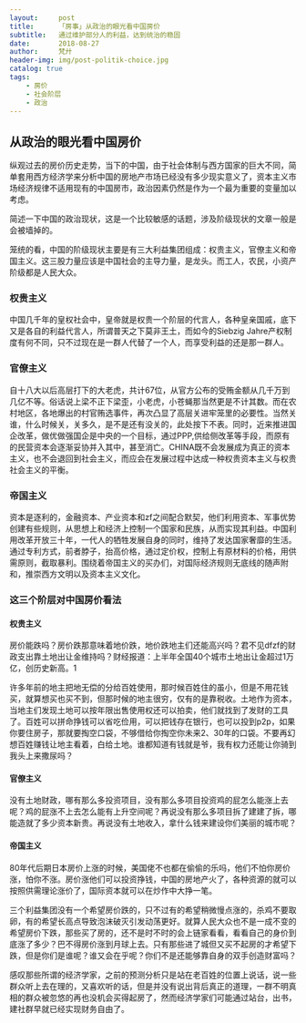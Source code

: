 ```yaml
---
layout:     post
title:      「房事」从政治的眼光看中国房价
subtitle:   通过维护部分人的利益，达到统治的稳固
date:       2018-08-27
author:     梵廾
header-img: img/post-politik-choice.jpg
catalog: true
tags:
    - 房价
    - 社会阶层
    - 政治
---
```

## 从政治的眼光看中国房价

纵观过去的房价历史走势，当下的中国，由于社会体制与西方国家的巨大不同，简单套用西方经济学来分析中国的房地产市场已经没有多少现实意义了，资本主义市场经济规律不适用现有的中国房市，政治因素仍然是作为一个最为重要的变量加以考虑。　

简述一下中国的政治现状，这是一个比较敏感的话题，涉及阶级现状的文章一般是会被墙掉的。

笼统的看，中国的阶级现状主要是有三大利益集团组成：权贵主义，官僚主义和帝国主义。这三股力量应该是中国社会的主导力量，是龙头。而工人，农民，小资产阶级都是人民大众。

### 权贵主义
中国几千年的皇权社会中，皇帝就是权贵一个阶层的代言人，各种皇亲国戚，底下又是各自的利益代言人，所谓普天之下莫非王土，而如今的Siebzig Jahre产权制度有何不同，只不过现在是一群人代替了一个人，而享受利益的还是那一群人。　　

### 官僚主义
自十八大以后高层打下的大老虎，共计67位，从官方公布的受贿金额从几千万到几亿不等。俗话说上梁不正下梁歪，小老虎，小苍蝇那当然更是不计其数。而在农村地区，各地爆出的村官贿选事件，再次凸显了高层关进牢笼里的必要性。当然关谁，什么时候关，关多久，是不是还有没关的，此处按下不表。同时，近来推进国企改革，做优做强国企是中央的一个目标，通过PPP,供给侧改革等手段，而原有的民营资本会逐渐妥协并入其中，甚至消亡。CHINA既不会发展成为真正的资本主义，也不会退回到社会主义，而应会在发展过程中达成一种权贵资本主义与权贵社会主义的平衡。

### 帝国主义
资本是逐利的，金融资本、产业资本和zf之间配合默契，他们利用资本、军事优势创建有些规则，从思想上和经济上控制一个国家和民族，从而实现其利益。中国利用改革开放三十年，一代人的牺牲发展自身的同时，维持了发达国家奢靡的生活。通过专利方式，前者脖子，抬高价格，通过定价权，控制上有原材料的价格，用供需原则，截取暴利。围绕着帝国主义的买办们，对国际经济规则无底线的随声附和，推崇西方文明以及资本主义文化。
　　
### 这三个阶层对中国房价看法

#### 权贵主义
房价能跌吗？房价跌那意味着地价跌，地价跌地主们还能高兴吗？君不见dfzf的财政支出靠土地出让金维持吗？财经报道：上半年全国40个城市土地出让金超过1万亿，创历史新高。1

许多年前的地主把地无偿的分给百姓使用，那时候百姓住的虽小，但是不用花钱买，就算想买也买不到，但那时候的地主很穷，仅有的是靠税收。土地作为资本，当地主们发现土地可以按年限出售使用权还可以拍卖，他们就找到了发财的工具了。百姓可以拼命挣钱可以省吃俭用，可以把钱存在银行，也可以投到p2p，如果你要住房子，那就要掏空口袋，不够借给你掏空你未来2、30年的口袋。不要再幻想百姓赚钱让地主看着，白给土地。谁都知道有钱就是爷，我有权力还能让你骑到我头上来撒尿吗？

#### 官僚主义
没有土地财政，哪有那么多投资项目，没有那么多项目投资鸡的屁怎么能涨上去呢？鸡的屁涨不上去怎么能有上升空间呢？再说没有那么多项目拆了建建了拆，哪能造就了多少资本新贵。再说没有土地收入，拿什么钱来建设你们美丽的城市呢？

#### 帝国主义
80年代后期日本房价上涨的时候，美国佬不也都在偷偷的乐吗，他们不怕你房价涨，怕你不涨。房价涨他们可以投资挣钱，中国的房地产火了，各种资源的就可以按照供需理论涨价了，国际资本就可以在炒作中大挣一笔。

三个利益集团没有一个希望房价跌的，只不过有的希望稍微慢点涨的，杀鸡不要取卵，有的希望长高点导致泡沫破灭引发动荡更好。就算人民大众也不是一成不变的希望房价下跌，那些买了房的，还不是时不时的会上链家看看，看看自己的身价到底涨了多少？巴不得房价涨到月球上去。只有那些进了城但又买不起房的才希望下跌，但是你们是谁呢？谁又会在乎呢？你们不是还能够靠自身的双手创造财富吗？

感叹那些所谓的经济学家，之前的预测分析只是站在老百姓的位置上说话，说一些群众听上去在理的，又喜欢听的话，但是并没有说出背后真正的道理，一群不明真相的群众被忽悠的再也没机会买得起房了，然而经济学家们可能通过站台，出书，建社群早就已经实现财务自由了。
